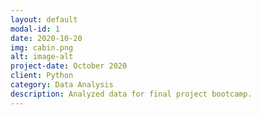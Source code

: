 ```yaml
---
layout: default
modal-id: 1
date: 2020-10-20
img: cabin.png
alt: image-alt
project-date: October 2020
client: Python
category: Data Analysis
description: Analyzed data for final project bootcamp. 
---
```

